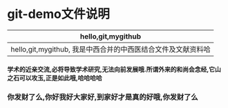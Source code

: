# git-demo文件说明



| hello,git,mygithub                                           |
| ------------------------------------------------------------ |
| hello,git,mygithub, 我是中西合并的中西医结合文件及文献资料哈 |

#### 学术的近亲交流,必将导致学术研究,无法向前发展哦.所谓外来的和尚会念经,它山之石可以攻玉,正是如此哦,哈哈哈哈

### 你发财了么,你好我好大家好,到家好才是真的好哦,你发财了么